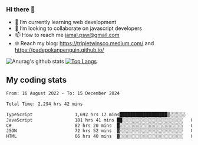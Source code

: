 ### Hi there 👋

<!--
**padepokanpenguin/padepokanpenguin** is a ✨ _special_ ✨ repository because its `README.md` (this file) appears on your GitHub profile.
-->

- 🌱 I’m currently learning  web development
- 👯 I’m looking to collaborate on javascript developers
- 📫 How to reach me jamal.psw@gmail.com
- 🌐 Reach my blog:
   https://tripletwinsco.medium.com/ and
   https://padepokanpenguin.github.io/

![Anurag's github stats](https://github-readme-stats.vercel.app/api?username=padepokanpenguin&count_private=true&disable_animations=false&show_icons=true&theme=default)
[![Top Langs](https://github-readme-stats.vercel.app/api/top-langs/?username=padepokanpenguin&theme=default&layout=compact)](https://github.com/padepokanpenguin)

## My coding stats

<!--START_SECTION:waka-->

```txt
From: 16 August 2022 - To: 15 December 2024

Total Time: 2,294 hrs 42 mins

TypeScript                1,692 hrs 17 mins██████████████████▒░░░░░░   73.75 %
JavaScript                181 hrs 41 mins ██░░░░░░░░░░░░░░░░░░░░░░░   07.92 %
C#                        82 hrs 20 mins  █░░░░░░░░░░░░░░░░░░░░░░░░   03.59 %
JSON                      72 hrs 52 mins  ▓░░░░░░░░░░░░░░░░░░░░░░░░   03.18 %
HTML                      66 hrs 40 mins  ▓░░░░░░░░░░░░░░░░░░░░░░░░   02.91 %
```

<!--END_SECTION:waka-->


